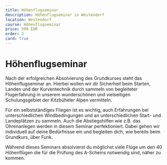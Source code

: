 ```yaml
---
title: Höhenflugseminar
description: Höhenflugseminar in Westendorf
location: Westendorf
course: Höhenflugseminar
price: 590 EUR
order: 2
card: true
---
```


# Höhenflugseminar

Nach der erfolgreichen Absolvierung des Grundkurses steht das Höhenflugseminar an. Hierbei wollen wir dir Sicherheit beim Starten, Landen und der Kurventechnik durch sammeln von begleiteter Flugerfahrung in unserem wunderschönen und vielseitigen Schulungsgebiet der Kitzbüheler Alpen vermitteln. 

Für ein selbstständiges Fliegen ist es wichtig, auch Erfahrungen bei unterschiedlichen Windbedingungen und an unterschiedlichen Start- und Landeplätzen zu sammeln. Auch die Abstiegshilfen wie z.B. das Ohrenanlegen werden in diesem Seminar perfektioniert. Dabei gehen wir individuell auf deine Bedürfnisse ein und begleiten dich, wie bereits beim Grundkurs, über Funk. 

Während dieses Seminars absolvierst du möglichst viele Flüge um den 40 Höhenflügen die für die Prüfung des A-Scheins notwendig sind, näher zu kommen.
